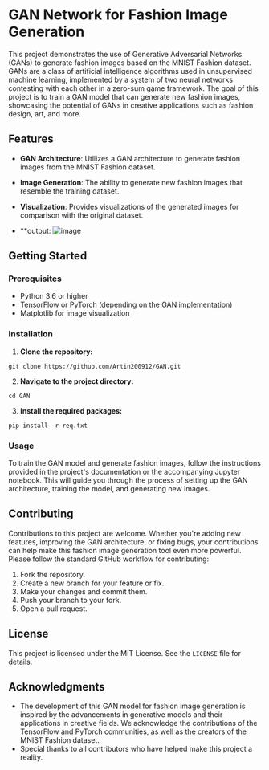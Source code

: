 # GAN Network for Fashion Image Generation

This project demonstrates the use of Generative Adversarial Networks (GANs) to generate fashion images based on the MNIST Fashion dataset. GANs are a class of artificial intelligence algorithms used in unsupervised machine learning, implemented by a system of two neural networks contesting with each other in a zero-sum game framework. The goal of this project is to train a GAN model that can generate new fashion images, showcasing the potential of GANs in creative applications such as fashion design, art, and more.

## Features

- **GAN Architecture**: Utilizes a GAN architecture to generate fashion images from the MNIST Fashion dataset.
- **Image Generation**: The ability to generate new fashion images that resemble the training dataset.
- **Visualization**: Provides visualizations of the generated images for comparison with the original dataset.


- **output: 
![image](https://github.com/Artin200912/GAN/assets/136892986/cb06d949-2e90-4937-aed6-5f13d29e8b6d)


## Getting Started

### Prerequisites

- Python 3.6 or higher
- TensorFlow or PyTorch (depending on the GAN implementation)
- Matplotlib for image visualization

### Installation

1. **Clone the repository:**
```
git clone https://github.com/Artin200912/GAN.git
```
2. **Navigate to the project directory:**
```
cd GAN
```
3. **Install the required packages:**
```
pip install -r req.txt
```

### Usage

To train the GAN model and generate fashion images, follow the instructions provided in the project's documentation or the accompanying Jupyter notebook. This will guide you through the process of setting up the GAN architecture, training the model, and generating new images.

## Contributing

Contributions to this project are welcome. Whether you're adding new features, improving the GAN architecture, or fixing bugs, your contributions can help make this fashion image generation tool even more powerful. Please follow the standard GitHub workflow for contributing:

1. Fork the repository.
2. Create a new branch for your feature or fix.
3. Make your changes and commit them.
4. Push your branch to your fork.
5. Open a pull request.

## License

This project is licensed under the MIT License. See the `LICENSE` file for details.

## Acknowledgments

- The development of this GAN model for fashion image generation is inspired by the advancements in generative models and their applications in creative fields. We acknowledge the contributions of the TensorFlow and PyTorch communities, as well as the creators of the MNIST Fashion dataset.
- Special thanks to all contributors who have helped make this project a reality.
